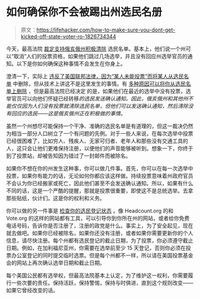 # 如何确保你不会被踢出州选民名册

> 原文：<https://lifehacker.com/how-to-make-sure-you-dont-get-kicked-off-state-voter-ro-1826734344>

今天，最高法院 [裁定支持俄亥俄州积极清除](https://www.nytimes.com/2018/06/11/us/politics/supreme-court-upholds-ohios-purge-of-voting-rolls.html?action=Click&contentCollection=BreakingNews&contentID=67125491&pgtype=Homepage) 选民名单。基本上，他们说一个州可以“取消”人们的投票资格，如果他们跳过几场选举，并且没有回应州选举官员的通知。以下是你如何确保这种事情不会发生在你身上。



澄清一下，实际上 [违反了美国联邦法律，因为“某人未能投票”而将某人从选民名单](https://www.law.cornell.edu/uscode/text/52/20507) 中删除，但从技术上讲这不是这里发生的事情。有 [多种原因可以将你从选民名单上删除](https://www.npr.org/2016/04/20/474990269/why-voters-are-removed-from-the-rolls-explained) ，但是最高法院已经决定 的是，如果他们在最近的选举中没有投票，选举官员可以向他们怀疑已经转移*的选民发送确认通知。因此，俄亥俄州和其他州不能仅仅因为人们没有投票就清除选民名单，但他们可以发送确认通知，然后清除没有回应的选民——这是俄亥俄州正在积极做的事情。*

虽然一个州想尽可能保持一个干净、准确的选民名单是有道理的，但这一裁决仍然为相当一部分人口树立了一个有问题的先例。对于一些人来说，在每次选举中投票已经很困难了，比如穷人、残疾人、无家可归者、老年人和那些没有交通工具的人，这只会让他们更难保持注册，以便他们的声音能够被听到。想象一下，你终于到了投票站，却被告知因为错过了一封邮件而被除名。

如果你不想在你的州发生这种事，你可以做几件事。首先，你可以在每一次选举中投票，如果你有能力的话，无论如何你都应该这样做。持续投票意味着州政府官员不会认为你已经搬家或死亡，因此他们甚至不会发送确认通知。所以，如果有什么不同的话，这是一个严酷的提醒，那就是投票很重要，即使这不是总统选举。去拿那些贴纸，伙计们。这是你的权利和义务。

你可以做的另一件事是 [检查你的选民登记状态](https://lifehacker.com/how-to-check-if-youre-registered-to-vote-1787624689#_ga=2.85442768.812659292.1528743990-1229710871.1517599951) 。像 Headcount.org 的和 Vote.org 的这样的网站都有工具，可以引导你到你所在州的网站，或者给你免费电话号码，告诉你是否注册了，注册的政党是什么。事实上，为了安全起见，现在就去做吧。如果你已经被除名，如果你还没有注册，或者如果你需要更新你的个人信息，请尽快注册。每个州都有选民登记的截止日期，为了投票，你必须遵守截止日期。例如，在加利福尼亚州，你需要在选举前至少 15 天登记，否则你必须在投票办公室登记的同时提交临时选票。但是每个州都不一样，所以请在美国投票基金会的网站上再次确认选举日期和截止日期。

每个美国公民都有选举权，但最高法院基本上认定，为了维护这一权利，你需要履行一些次要的责任。保持活跃，保持警惕，保持与时俱进，直到这个规则改变——如果它曾经改变的话。